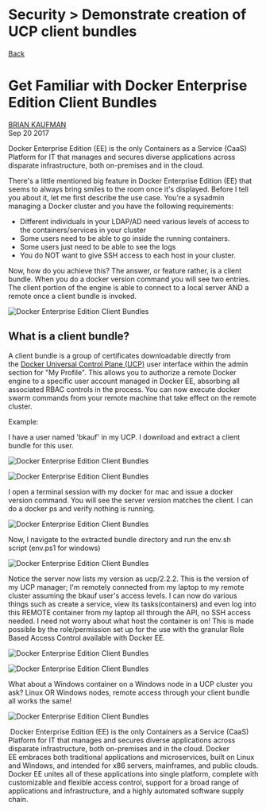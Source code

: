 # Security > Demonstrate ​​creation ​​of ​​UCP ​​client ​​bundles

[Back](./ReadMe.md)

Get Familiar with Docker Enterprise Edition Client Bundles
==========================================================

[BRIAN KAUFMAN](https://www.docker.com/blog/author/brian-kaufman/ "Posts by Brian Kaufman")\
Sep 20 2017

Docker Enterprise Edition (EE) is the only Containers as a Service (CaaS) Platform for IT that manages and secures diverse applications across disparate infrastructure, both on-premises and in the cloud.

There's a little mentioned big feature in Docker Enterprise Edition (EE) that seems to always bring smiles to the room once it's displayed. Before I tell you about it, let me first describe the use case. You're a sysadmin managing a Docker cluster and you have the following requirements:

-   Different individuals in your LDAP/AD need various levels of access to the containers/services in your cluster
-   Some users need to be able to go inside the running containers.
-   Some users just need to be able to see the logs
-   You do NOT want to give SSH access to each host in your cluster.

Now, how do you achieve this? The answer, or feature rather, is a client bundle. When you do a docker version command you will see two entries. The client portion of the engine is able to connect to a local server AND a remote once a client bundle is invoked.

![Docker Enterprise Edition Client Bundles](https://i0.wp.com/www.docker.com/blog/wp-content/uploads/83fffc1c-58ea-4eee-893f-eab41742f748.jpg?resize=402%2C339&ssl=1)

What is a client bundle?
------------------------

A client bundle is a group of certificates downloadable directly from the [Docker Universal Control Plane (](https://docs.docker.com/datacenter/ucp/2.2/guides/)[UCP](https://docs.docker.com/datacenter/ucp/2.2/guides/)[)](https://docs.docker.com/datacenter/ucp/2.2/guides/) user interface within the admin section for "My Profile". This allows you to authorize a remote Docker engine to a specific user account managed in Docker EE, absorbing all associated RBAC controls in the process. You can now execute docker swarm commands from your remote machine that take effect on the remote cluster.

Example:

I have a user named 'bkauf' in my UCP. I download and extract a client bundle for this user.

![Docker Enterprise Edition Client Bundles](https://i0.wp.com/www.docker.com/blog/wp-content/uploads/8bf94878-7aff-4b41-9a53-4bdb2a6a62c0-3.jpg?resize=1448%2C603&ssl=1)

![Docker Enterprise Edition Client Bundles](https://i2.wp.com/www.docker.com/blog/wp-content/uploads/ecc078b8-ecac-428e-9ae8-3615ca5e9ff1-3.jpg?resize=359%2C336&ssl=1)

I open a terminal session with my docker for mac and issue a docker version command. You will see the server version matches the client. I can do a docker ps and verify nothing is running.

![Docker Enterprise Edition Client Bundles](https://i2.wp.com/www.docker.com/blog/wp-content/uploads/710369c2-3289-4fe6-a444-ad63576563a3-9.jpg?resize=688%2C696&ssl=1)

Now, I navigate to the extracted bundle directory and run the env.sh script (env.ps1 for windows)

![Docker Enterprise Edition Client Bundles](https://i2.wp.com/www.docker.com/blog/wp-content/uploads/0a46d08f-8e63-4831-8b8f-5f5b33f954e9-3.jpg?resize=695%2C677&ssl=1)

Notice the server now lists my version as ucp/2.2.2. This is the version of my UCP manager; I'm remotely connected from my laptop to my remote cluster assuming the bkauf user's access levels. I can now do various things such as create a service, view its tasks(containers) and even log into this REMOTE container from my laptop all through the API, no SSH access needed. I need not worry about what host the container is on! This is made possible by the role/permission set up for the use with the granular Role Based Access Control available with Docker EE.

![Docker Enterprise Edition Client Bundles](https://i2.wp.com/www.docker.com/blog/wp-content/uploads/9563b27f-c472-448a-83c6-fb2ad79d58d9-3.jpg?resize=1001%2C210&ssl=1)

![Docker Enterprise Edition Client Bundles](https://i2.wp.com/www.docker.com/blog/wp-content/uploads/e768801c-85a1-4050-bc41-7fafc5a8aadf-3.jpg?resize=1112%2C632&ssl=1)

What about a Windows container on a Windows node in a UCP cluster you ask? Linux OR Windows nodes, remote access through your client bundle all works the same!

![Docker Enterprise Edition Client Bundles](https://i0.wp.com/www.docker.com/blog/wp-content/uploads/124c1cbe-6960-4ff2-9bb9-34ad68c758b6-3.jpg?resize=1572%2C550&ssl=1)

 Docker Enterprise Edition (EE) is the only Containers as a Service (CaaS) Platform for IT that manages and secures diverse applications across disparate infrastructure, both on-premises and in the cloud. Docker EE embraces both traditional applications and microservices, built on Linux and Windows, and intended for x86 servers, mainframes, and public clouds. Docker EE unites all of these applications into single platform, complete with customizable and flexible access control, support for a broad range of applications and infrastructure, and a highly automated software supply chain.